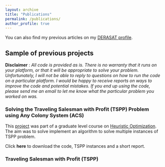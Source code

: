 ```yaml
---
layout: archive
title: "Publications"
permalink: /publications/
author_profile: true
---
```



You can also find my previous articles on my [DERASAT profile](https://www.derasat.org.bh/research-analysis/experts/abdulaziz-aldosseri/).

## Sample of previous projects
**Disclaimer**
:   _All code is provided as is. There is no warranty that it runs on your platform, or that it will be appropriate to solve your problem. Unfortunately, I will not be able to reply to questions on how to run the code on a particular platform. I would be happy to receive reports on ways to improve the code and potential mistakes. If you end up using the code, please send me an email to let me know what the particular problem you worked on was._

### Solving the Traveling Salesman with Profit (TSPP) Problem using Any Colony System (ACS)
This [project](https://github.com/Abdulaziz-Aldoseri/abdulaziz-aldoseri.github.io/blob/master/_misc/Project.pdf) was part of a graduate level course on [Heuristic Optimization](https://github.com/Abdulaziz-Aldoseri/abdulaziz-aldoseri.github.io/blob/master/_misc/IE_517_syllabus.PDF). The aim was to solve implement an algorithm to solve multiple instances of TSPP problem.

Click **here** to download the code, TSPP instances and a short report.

### Traveling Salesman with Profit (TSPP)



